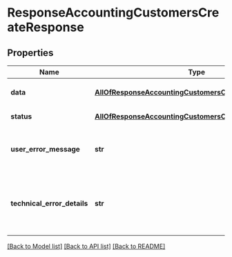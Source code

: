 # ResponseAccountingCustomersCreateResponse

## Properties
Name | Type | Description | Notes
------------ | ------------- | ------------- | -------------
**data** | [**AllOfResponseAccountingCustomersCreateResponseData**](AllOfResponseAccountingCustomersCreateResponseData.md) | API specific response data | [optional] 
**status** | [**AllOfResponseAccountingCustomersCreateResponseStatus**](AllOfResponseAccountingCustomersCreateResponseStatus.md) | Response status | [optional] 
**user_error_message** | **str** | Error message, in a user readable format | [optional] 
**technical_error_details** | **str** | Technical error details, let us know if you received this. | [optional] 

[[Back to Model list]](../README.md#documentation-for-models) [[Back to API list]](../README.md#documentation-for-api-endpoints) [[Back to README]](../README.md)

